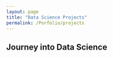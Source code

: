 ```yaml
---
layout: page
title: "Data Science Projects"
permalink: /Porfolio/projects
---
```


## Journey into Data Science
